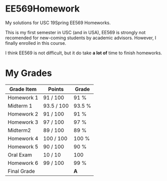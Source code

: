 # EE569Homework
My solutions for USC 19Spring EE569 Homeworks.

This is my first semester in USC (and in USA), EE569 is strongly not recomended for new-coming students by academic advisors. However, I finally enrolled in this course.

I think EE569 is not difficult, but it do take **a lot of** time to finish homeworks.

# My Grades

Grade Item | Points | Grade
-|-|-
Homework 1 | 91 / 100 | 91 %
Midterm 1 | 93.5 / 100 | 93.5 %
Homework 2 | 91 / 100 | 91 %
Homework 3 | 97 / 100 | 97 %
Midterm2 | 89 / 100 | 89 %
Homework 4 | 100 / 100 | 100 %
Homework 5 | 90 / 100 | 90 %
Oral Exam | 10 / 10 | 100 
Homework 6 | 99 / 100 | 99 %
Final Grade |  | **A**